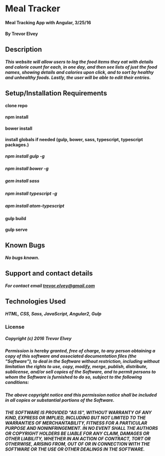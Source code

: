 # Meal Tracker

#### Meal Tracking App with Angular, 3/25/16

#### By Trevor Elvey

## Description

##### This website will allow users to log the food items they eat with details and calorie count for each, in one day, and then see lists of just the food names, showing details and calories upon click, and to sort by healthy and unhealthy foods. Lastly, the user will be able to edit their entries.

## Setup/Installation Requirements

#### clone repo
#### npm install
#### bower install
#### install globals if needed (gulp, bower, sass, typescript, typescript packages.)
##### npm install gulp -g
##### npm install bower -g
##### gem install sass
##### npm install typescript -g
##### apm install atom-typescript
#### gulp build
#### gulp serve

## Known Bugs

##### No bugs known.

## Support and contact details

##### For contact email trevor.elvey@gmail.com

## Technologies Used

##### HTML, CSS, Sass, JavaScript, Angular2, Gulp

### License

##### Copyright (c) 2016 Trevor Elvey

##### Permission is hereby granted, free of charge, to any person obtaining a copy of this software and associated documentation files (the "Software"), to deal in the Software without restriction, including without limitation the rights to use, copy, modify, merge, publish, distribute, sublicense, and/or sell copies of the Software, and to permit persons to whom the Software is furnished to do so, subject to the following conditions:

##### The above copyright notice and this permission notice shall be included in all copies or substantial portions of the Software.

##### THE SOFTWARE IS PROVIDED "AS IS", WITHOUT WARRANTY OF ANY KIND, EXPRESS OR IMPLIED, INCLUDING BUT NOT LIMITED TO THE WARRANTIES OF MERCHANTABILITY, FITNESS FOR A PARTICULAR PURPOSE AND NONINFRINGEMENT. IN NO EVENT SHALL THE AUTHORS OR COPYRIGHT HOLDERS BE LIABLE FOR ANY CLAIM, DAMAGES OR OTHER LIABILITY, WHETHER IN AN ACTION OF CONTRACT, TORT OR OTHERWISE, ARISING FROM, OUT OF OR IN CONNECTION WITH THE SOFTWARE OR THE USE OR OTHER DEALINGS IN THE SOFTWARE.
